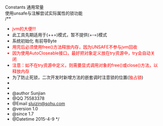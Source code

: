 Constants 通用常量<br/>
使用unsafe与注解尝试实际属性的锁功能 <br/>
/**
 * <font color='red'>jvm的大便!!!</font><br/>
 * 此工具先期适用于(++=)模式，暂不提供(+-=)模式<br/>
 * 系统初始化 有前导Byte<br/>
 * <font color='red'>用完后必须使用free()方法释放内存，因为UNSAFE不参与jvm回收<br/>
 * 因为使用AutoCloseable接口，最好把对象定义放在try资源中，try会自动关闭<br/>
 * 注意：如不在try资源中定义，则需要显式调用对象的free()或close()方法，以释放内存</font><br/>
 * 为了防止死锁，二次开发时新增方法的嵌套调时注意锁的位置(<font color='red'>独占锁</font>)<br/>
 * <br/>
 * <br/>
 * @author Sunjian
 * @QQ 75583378
 * @Email sluizin@sohu.com
 * @version 1.0
 * @since 1.7
 * @Datetime 2015-4-9
 */<br/>